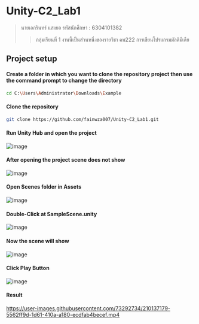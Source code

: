 # Unity-C2_Lab1

> นายเอกรินทร์ แสงยอ รหัสนักศึกษา : 6304101382 
>> กลุ่มเรียนที่ 1 งานนี้เป็นส่วนหนึ่งของรายวิชา คพ222 การเขียนโปรแกรมมัลติมีเดีย

## Project setup

#### Create a folder in which you want to clone the repository project then use the command prompt to change the directory
```bash
cd C:\Users\Administrator\Downloads\Example
```

#### Clone the repository
```bash
git clone https://github.com/fainwza007/Unity-C2_Lab1.git
```

#### Run Unity Hub and open the project
![image](https://user-images.githubusercontent.com/73292734/210135602-e8957504-7936-40d6-a77f-7c5d6a70251d.png)


#### After opening the project scene does not show
![image](https://user-images.githubusercontent.com/73292734/210135150-320f35a4-9a03-456d-82b1-e60c2be0ecaf.png)


#### Open Scenes folder in Assets
![image](https://user-images.githubusercontent.com/73292734/210135677-12b585d6-7405-40ad-86f1-7c6f698c3d45.png)


#### Double-Click at SampleScene.unity
![image](https://user-images.githubusercontent.com/73292734/210135714-0a42556a-c93f-4007-bbe2-27281e82283f.png)


#### Now the scene will show
![image](https://user-images.githubusercontent.com/73292734/210623664-ef06ec62-63aa-46e8-8b92-4a561714f914.png)



#### Click Play Button
![image](https://user-images.githubusercontent.com/73292734/210623719-5f044736-1d71-4f01-b945-b2a476ccc477.png)


#### Result
https://user-images.githubusercontent.com/73292734/210137179-5562ff9d-1d61-410a-a180-ecdfab4becef.mp4








